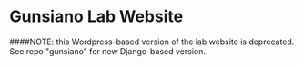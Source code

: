 Gunsiano Lab Website
=================

####NOTE: this Wordpress-based version of the lab website is deprecated.
See repo "gunsiano" for new Django-based version.

